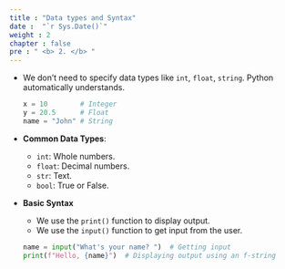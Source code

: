 ```yaml
---
title : "Data types and Syntax"
date :  "`r Sys.Date()`" 
weight : 2 
chapter : false
pre : " <b> 2. </b> "
---
```

- We don’t need to specify data types like `int`, `float`, `string`. Python automatically understands.

    ```python
    x = 10        # Integer
    y = 20.5      # Float
    name = "John" # String
    ```

- **Common Data Types**:
    - `int`: Whole numbers.
    - `float`: Decimal numbers.
    - `str`: Text.
    - `bool`: True or False.

- **Basic Syntax**
    - We use the `print()` function to display output.
    - We use the `input()` function to get input from the user.

    ```python
    name = input("What's your name? ")  # Getting input
    print(f"Hello, {name}")  # Displaying output using an f-string
    ```
